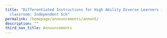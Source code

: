 ```yaml
---
title: "Differentiated Instructions for High Ability Diverse Learners in a Reg
  classroom: Independent Sch"
permalink: /homepage/announcements/annon5/
description: ""
third_nav_title: Announcements
---
```

